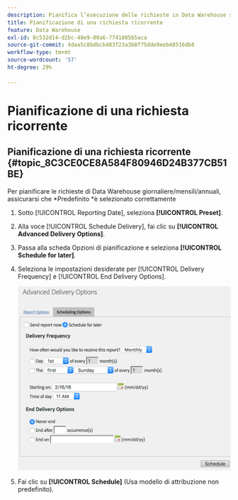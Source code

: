 ```yaml
---
description: Pianifica l’esecuzione delle richieste in Data Warehouse su base ripetuta.
title: Pianificazione di una richiesta ricorrente
feature: Data Warehouse
exl-id: 8c532d14-d2bc-48e9-80a6-7741805b5aca
source-git-commit: 4daa5c8bdbcb483f23a3b8f75dde9eeb48516db8
workflow-type: tm+mt
source-wordcount: '57'
ht-degree: 29%

---
```


# Pianificazione di una richiesta ricorrente

## Pianificazione di una richiesta ricorrente {#topic_8C3CE0CE8A584F80946D24B377CB51BE}

Per pianificare le richieste di Data Warehouse giornaliere/mensili/annuali, assicurarsi che &#42;Predefinito &#42;è selezionato correttamente

1. Sotto [!UICONTROL Reporting Date], seleziona **[!UICONTROL Preset]**.

1. Alla voce [!UICONTROL Schedule Delivery], fai clic su **[!UICONTROL Advanced Delivery Options]**.

1. Passa alla scheda Opzioni di pianificazione e seleziona **[!UICONTROL Schedule for later]**.
1. Seleziona le impostazioni desiderate per [!UICONTROL Delivery Frequency] e [!UICONTROL End Delivery Options].

   ![](assets/dw_schedule.png)

1. Fai clic su **[!UICONTROL Schedule]** (Usa modello di attribuzione non predefinito).
